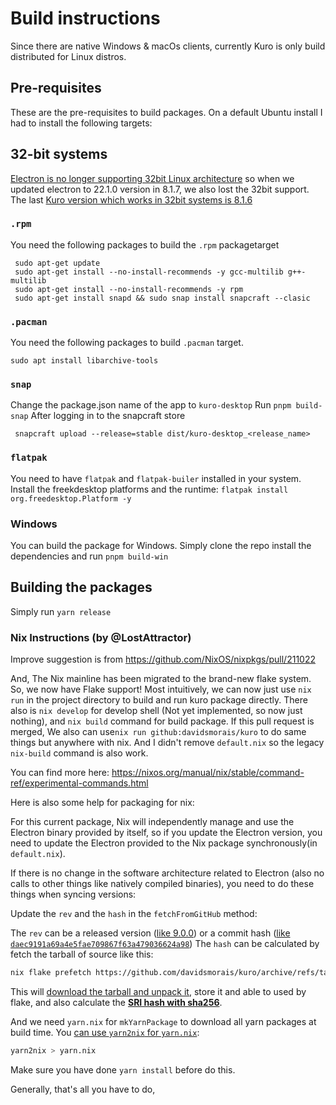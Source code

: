 # Build instructions
Since there are native Windows & macOs clients, currently Kuro is only build distributed for Linux distros.

## Pre-requisites
These are the pre-requisites to build packages. On a default Ubuntu install I had to install the following targets:

## 32-bit systems
[Electron is no longer supporting 32bit Linux architecture](https://www.electronjs.org/blog/linux-32bit-support) so when we updated electron to 22.1.0 version in 8.1.7, we also lost the 32bit support.
The last [Kuro version which works in 32bit systems is 8.1.6](https://github.com/davidsmorais/kuro/releases/tag/v8.1.6)
### `.rpm`
You need the following packages to build the `.rpm` packagetarget
```
 sudo apt-get update
 sudo apt-get install --no-install-recommends -y gcc-multilib g++-multilib
 sudo apt-get install --no-install-recommends -y rpm
 sudo apt-get install snapd && sudo snap install snapcraft --clasic
```

### `.pacman`
You need the following packages to build `.pacman` target.
```
sudo apt install libarchive-tools
```

### `snap`
Change the package.json name of the app to `kuro-desktop`
Run `pnpm build-snap`
After logging in to the snapcraft store
```
 snapcraft upload --release=stable dist/kuro-desktop_<release_name>
```

### `flatpak`
You need to have `flatpak` and `flatpak-builer` installed in your system.
Install the freekdesktop platforms and the runtime:
```flatpak install org.freedesktop.Platform -y```

### Windows
You can build the package for Windows. Simply clone the repo install the dependencies and run `pnpm build-win`



## Building the packages
Simply run `yarn release`



### Nix Instructions (by @LostAttractor)
Improve suggestion is from https://github.com/NixOS/nixpkgs/pull/211022

And, The Nix mainline has been migrated to the brand-new flake system. So, we now have Flake support!
Most intuitively, we can now just use `nix run` in the project directory to build and run kuro package directly.
There also is `nix develop` for develop shell (Not yet implemented, so now just nothing), and `nix build` command for build package.
If this pull request is merged, We also can use`nix run github:davidsmorais/kuro` to do same things but anywhere with nix.
And I didn't remove `default.nix` so the legacy `nix-build` command is also work.

You can find more here: https://nixos.org/manual/nix/stable/command-ref/experimental-commands.html

Here is also some help for packaging for nix:

For this current package, Nix will independently manage and use the Electron binary provided by itself, so if you update the Electron version, you need to update the Electron provided to the Nix package synchronously(in `default.nix`).

If there is no change in the software architecture related to Electron (also no calls to other things like natively compiled binaries), you need to do these things when syncing versions:

Update the `rev` and the `hash` in the `fetchFromGitHub` method:

The `rev` can be a released version ([like 9.0.0](https://github.com/davidsmorais/kuro/releases/tag/v9.0.0)) or a commit hash ([like `daec9191a69a4e5fae709867f63a479036624a98`](https://github.com/davidsmorais/kuro/commit/daec9191a69a4e5fae709867f63a479036624a98))
The `hash` can be calculated by fetch the tarball of source like this:
```sh
nix flake prefetch https://github.com/davidsmorais/kuro/archive/refs/tags/v9.0.0.tar.gz
```
This will [download the tarball and unpack it](https://nixos.org/manual/nix/stable/command-ref/new-cli/nix3-flake-prefetch.html), store it and able to used by flake, and also calculate the **[SRI hash with sha256](https://github.com/NixOS/nixpkgs/issues/191128#issuecomment-1246030466)**.

And we need `yarn.nix` for `mkYarnPackage` to download all yarn packages at build time. You [can use `yarn2nix` for `yarn.nix`](https://nixos.wiki/wiki/Node.js#Packaging_with_yarn2nix):
```sh
yarn2nix > yarn.nix
```
Make sure you have done `yarn install` before do this.

Generally, that's all you have to do,
